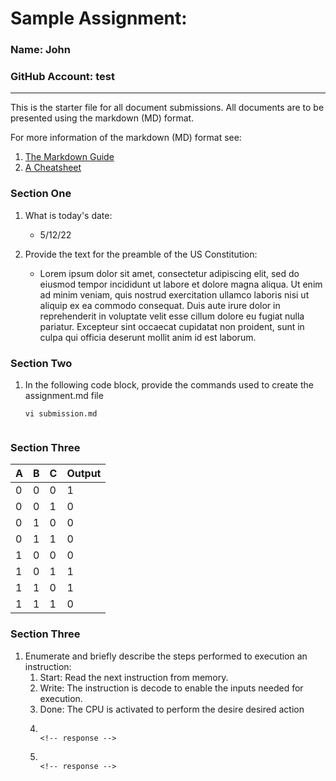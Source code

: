# Sample Assignment:
### Name:  John                                                       
### GitHub Account:  test
---

This is the starter file for all document submissions.  All documents are to be presented using the markdown (MD) format.

For more information of the markdown (MD) format see:  
  1. [The Markdown Guide](https://www.markdownguide.org)
  1. [A Cheatsheet](file://$HOME/classes/comp122/reference/markdown-cheat-sheet.md) 


### Section One
1. What is today's date:
   *  5/12/22                                                            <!-- response -->
  
 
1. Provide the text for the preamble of the US Constitution:
   * Lorem ipsum dolor sit amet, consectetur adipiscing elit, sed do eiusmod tempor incididunt ut labore et dolore magna aliqua. Ut enim ad minim veniam, quis nostrud exercitation ullamco laboris nisi ut aliquip ex ea commodo consequat. Duis aute irure dolor in reprehenderit in voluptate velit esse cillum dolore eu fugiat nulla pariatur. Excepteur sint occaecat cupidatat non proident, sunt in culpa qui officia deserunt mollit anim id est laborum.                     <!-- response -->

### Section Two
1. In the following code block, provide the commands used to create the assignment.md file

   ```response
   vi submission.md                                                   
                                                                      
   ```

### Section Three

   <!-- response start -->

   | A  | B  | C  | Output|
   |----|----|----|-------|
   | 0  | 0  | 0  |   1   |
   | 0  | 0  | 1  |   0   |
   | 0  | 1  | 0  |   0   |
   | 0  | 1  | 1  |   0   |
   | 1  | 0  | 0  |   0   |
   | 1  | 0  | 1  |   1   |
   | 1  | 1  | 0  |   1   |
   | 1  | 1  | 1  |   0   |

   <!-- response end -->


### Section Three

1. Enumerate and briefly describe the steps performed to execution an instruction:
   1. Start: Read the next instruction from memory.                                     <!-- response -->
   1. Write: The instruction is decode to enable the inputs needed for execution.       <!-- response -->
   1. Done: The CPU is activated to perform the desire desired action                   <!-- response -->
   1.                                                                                   <!-- response -->
   1.                                                                                   <!-- response -->
   <!-- Add or remove additional response lines as needed. -->






